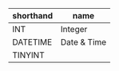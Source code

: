 | shorthand | name        |
| --------- | ----------- |
| INT       | Integer     |
| DATETIME  | Date & Time |
| TINYINT   |             |
